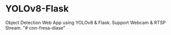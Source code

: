 # YOLOv8-Flask
Object Detection Web App using YOLOv8 &amp; Flask. Support Webcam &amp; RTSP Stream.
"# cnn-fresa-diase" 
